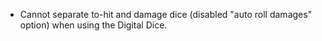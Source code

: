 - Cannot separate to-hit and damage dice (disabled "auto roll damages" option) when using the Digital Dice.